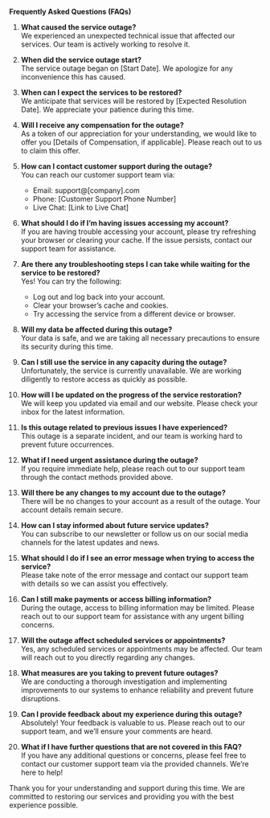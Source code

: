 **Frequently Asked Questions (FAQs)**

1. **What caused the service outage?**  
   We experienced an unexpected technical issue that affected our services. Our team is actively working to resolve it.

2. **When did the service outage start?**  
   The service outage began on [Start Date]. We apologize for any inconvenience this has caused.

3. **When can I expect the services to be restored?**  
   We anticipate that services will be restored by [Expected Resolution Date]. We appreciate your patience during this time.

4. **Will I receive any compensation for the outage?**  
   As a token of our appreciation for your understanding, we would like to offer you [Details of Compensation, if applicable]. Please reach out to us to claim this offer.

5. **How can I contact customer support during the outage?**  
   You can reach our customer support team via:  
   - Email: support@[company].com  
   - Phone: [Customer Support Phone Number]  
   - Live Chat: [Link to Live Chat]  

6. **What should I do if I’m having issues accessing my account?**  
   If you are having trouble accessing your account, please try refreshing your browser or clearing your cache. If the issue persists, contact our support team for assistance.

7. **Are there any troubleshooting steps I can take while waiting for the service to be restored?**  
   Yes! You can try the following:  
   - Log out and log back into your account.  
   - Clear your browser’s cache and cookies.  
   - Try accessing the service from a different device or browser.

8. **Will my data be affected during this outage?**  
   Your data is safe, and we are taking all necessary precautions to ensure its security during this time.

9. **Can I still use the service in any capacity during the outage?**  
   Unfortunately, the service is currently unavailable. We are working diligently to restore access as quickly as possible.

10. **How will I be updated on the progress of the service restoration?**  
    We will keep you updated via email and our website. Please check your inbox for the latest information.

11. **Is this outage related to previous issues I have experienced?**  
    This outage is a separate incident, and our team is working hard to prevent future occurrences.

12. **What if I need urgent assistance during the outage?**  
    If you require immediate help, please reach out to our support team through the contact methods provided above.

13. **Will there be any changes to my account due to the outage?**  
    There will be no changes to your account as a result of the outage. Your account details remain secure.

14. **How can I stay informed about future service updates?**  
    You can subscribe to our newsletter or follow us on our social media channels for the latest updates and news.

15. **What should I do if I see an error message when trying to access the service?**  
    Please take note of the error message and contact our support team with details so we can assist you effectively.

16. **Can I still make payments or access billing information?**  
    During the outage, access to billing information may be limited. Please reach out to our support team for assistance with any urgent billing concerns.

17. **Will the outage affect scheduled services or appointments?**  
    Yes, any scheduled services or appointments may be affected. Our team will reach out to you directly regarding any changes.

18. **What measures are you taking to prevent future outages?**  
    We are conducting a thorough investigation and implementing improvements to our systems to enhance reliability and prevent future disruptions.

19. **Can I provide feedback about my experience during this outage?**  
    Absolutely! Your feedback is valuable to us. Please reach out to our support team, and we’ll ensure your comments are heard.

20. **What if I have further questions that are not covered in this FAQ?**  
    If you have any additional questions or concerns, please feel free to contact our customer support team via the provided channels. We’re here to help! 

Thank you for your understanding and support during this time. We are committed to restoring our services and providing you with the best experience possible.